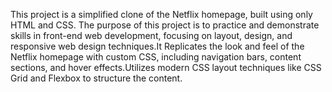 This project is a simplified clone of the Netflix homepage, built using only HTML and CSS. The purpose of this project is to practice and demonstrate skills in
front-end web development, focusing on layout, design, and responsive web design techniques.It Replicates the look and feel of the Netflix homepage with custom 
CSS, including navigation bars, content sections, and hover effects.Utilizes modern CSS layout techniques like CSS Grid and Flexbox to structure the content.
